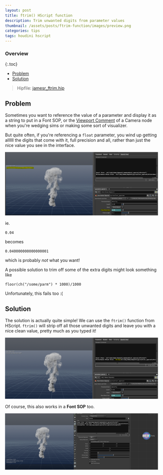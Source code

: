 ```yaml
---
layout: post
title: ftrim() HScript function
description: Trim unwanted digits from parameter values
thumbnail: /assets/posts/ftrim-function/images/preview.png
categories: tips
tags: houdini hscript
---
```



### Overview

{:.toc}
- [Problem](#problem)
- [Solution](#solution)

> Hipfile: [jamesr_ftrim.hip](/assets/posts/ftrim-function/jamesr_ftrim.hiplc)

## Problem
Sometimes you want to reference the value of a parameter and display it as a
string to put in a Font SOP, or the [Viewport
Comment](2012-02-07-example-content.md) of a Camera node when you're wedging
sims or making some sort of visualizer.

But quite often, if you're referencing a `float` parameter, you wind up getting
allllll the digits that come with it, full precision and all, rather than just
the nice value you see in the interface.

![Problem](/assets/posts/ftrim-function/images/problem.png)

ie.
```
0.04
```
becomes
```
0.040000000000000001
```
which is probably *not* what you want!

A possible solution to trim off some of the extra digits might look something like

```
floor(ch("/some/parm") * 1000)/1000
```
Unfortunately, this fails too :(

## Solution

The solution is actually quite simple! We can use the `ftrim()` function from
HScript. `ftrim()` will strip off all those unwanted digits and leave you with a
nice clean value, pretty much as you typed it!

![Solution](/assets/posts/ftrim-function/images/solution.png)

Of course, this also works in a **Font SOP** too.

![Font SOP](/assets/posts/ftrim-function/images/font-sop.png)